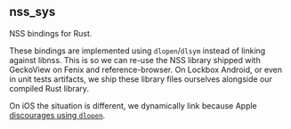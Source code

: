 ## nss_sys

NSS bindings for Rust.

These bindings are implemented using `dlopen`/`dlsym` instead of linking against libnss.
This is so we can re-use the NSS library shipped with GeckoView on Fenix and reference-browser.
On Lockbox Android, or even in unit tests artifacts, we ship these library files ourselves alongside our compiled Rust library.

On iOS the situation is different, we dynamically link because Apple [discourages using `dlopen`](https://github.com/nicklockwood/GZIP/issues/24).
